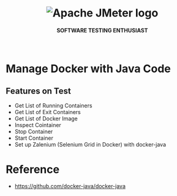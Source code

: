 <h1 align="center"><img src="https://user-images.githubusercontent.com/26521948/72658109-63a1d400-39e7-11ea-9667-c652586b4508.png" alt="Apache JMeter logo" /></h1>
<h4 align="center">SOFTWARE TESTING ENTHUSIAST</h4>
<br>

# Manage Docker with Java Code
## Features on Test
- Get List of Running Containers
- Get List of Exit Containers
- Get List of Docker Image
- Inspect Cointainer
- Stop Container
- Start Container
- Set up Zalenium (Selenium Grid in Docker) with docker-java

# Reference
- https://github.com/docker-java/docker-java
